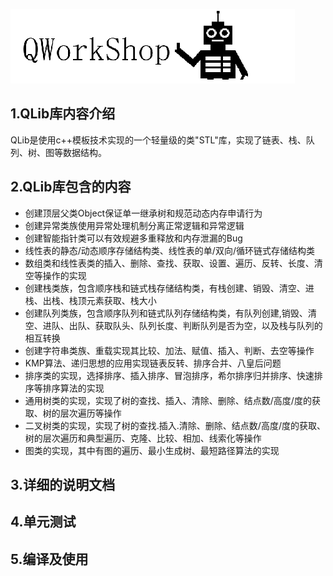 ![QWorkShop](./docs/00_README/pic/QWorkShop.png)

## 1.QLib库内容介绍

QLib是使用c++模板技术实现的一个轻量级的类"STL"库，实现了链表、栈、队列、树、图等数据结构。

## 2.QLib库包含的内容

- 创建顶层父类Object保证单一继承树和规范动态内存申请行为
- 创建异常类族使用异常处理机制分离正常逻辑和异常逻辑
- 创建智能指针类可以有效规避多重释放和内存泄漏的Bug
- 线性表的静态/动态顺序存储结构类、线性表的单/双向/循环链式存储结构类
- 数组类和线性表类的插入、删除、查找、获取、设置、遍历、反转、长度、清空等操作的实现
- 创建栈类族，包含顺序栈和链式栈存储结构类，有栈创建、销毁、清空、进栈、出栈、栈顶元素获取、栈大小
- 创建队列类族，包含顺序队列和链式队列存储结构类，有队列创建,销毁、清空、进队、出队、获取队头、队列长度、判断队列是否为空，以及栈与队列的相互转换
- 创建字符串类族、重载实现其比较、加法、赋值、插入、判断、去空等操作
- KMP算法、递归思想的应用实现链表反转、排序合并、八皇后问题
- 排序类的实现，选择排序、插入排序、冒泡排序，希尔排序归并排序、快速排序等排序算法的实现
- 通用树类的实现，实现了树的查找、插入、清除、删除、结点数/高度/度的获取、树的层次遍历等操作
- 二叉树类的实现，实现了树的查找.插入.清除、删除、结点数/高度/度的获取、树的层次遍历和典型遍历、克隆、比较、相加、线索化等操作
- 图类的实现，其中有图的遍历、最小生成树、最短路径算法的实现

## 3.详细的说明文档

## 4.单元测试

## 5.编译及使用